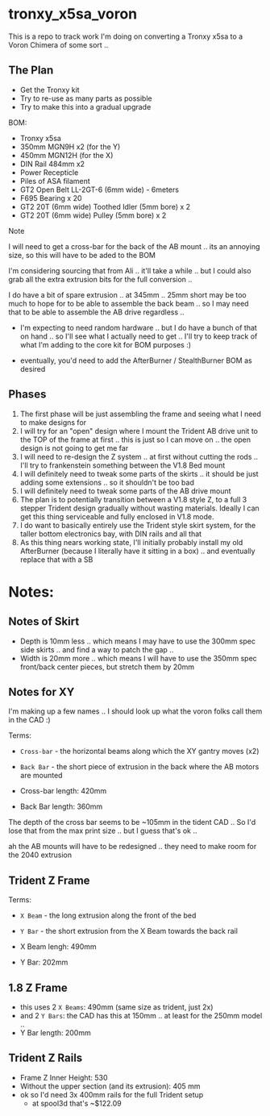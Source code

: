 # tronxy_x5sa_voron

This is a repo to track work I'm doing on converting a Tronxy x5sa to a Voron Chimera of some sort .. 

## The Plan

* Get the Tronxy kit
* Try to re-use as many parts as possible
* Try to make this into a gradual upgrade

BOM:
* Tronxy x5sa
* 350mm MGN9H x2 (for the Y)
* 450mm MGN12H (for the X)
* DIN Rail 484mm x2
* Power Recepticle
* Piles of ASA filament
* GT2 Open Belt LL-2GT-6 (6mm wide) - 6meters
* F695 Bearing x 20
* GT2 20T (6mm wide) Toothed Idler (5mm bore) x 2
* GT2 20T (6mm wide) Pulley (5mm bore) x 2

> [!NOTE]
> I will need to get a cross-bar for the back of the AB mount .. its an annoying size, so this will have to be aded to the BOM
>
> I'm considering sourcing that from Ali .. it'll take a while .. but I could also grab all the extra extrusion bits for the full conversion ..
> 
> I do have a bit of spare extrusion .. at 345mm .. 25mm short may be too much to hope for to be able to assemble the back beam .. so I may need that to be able to assemble the AB drive regardless ..

* I'm expecting to need random hardware .. but I do have a bunch of that on hand .. so I'll see what I actually need to get .. I'll try to keep track of what I'm adding to the core kit for BOM purposes :)

* eventually, you'd need to add the AfterBurner / StealthBurner BOM as desired

## Phases

1. The first phase will be just assembling the frame and seeing what I need to make designs for
2. I will try for an "open" design where I mount the Trident AB drive unit to the TOP of the frame at first .. this is just so I can move on .. the open design is not going to get me far
3. I will need to re-design the Z system .. at first without cutting the rods .. I'll try to frankenstein something between the V1.8 Bed mount
4. I will definitely need to tweak some parts of the skirts .. it should be just adding some extensions .. so it shouldn't be too bad
5. I will definitely need to tweak some parts of the AB drive mount
6. The plan is to potentially transition between a V1.8 style Z, to a full 3 stepper Trident design gradually without wasting materials. Ideally I can get this thing serviceable and fully enclosed in V1.8 mode.
7. I do want to basically entirely use the Trident style skirt system, for the taller bottom electronics bay, with DIN rails and all that
8. As this thing nears working state, I'll initially probably install my old AfterBurner (because I literally have it sitting in a box) .. and eventually replace that with a SB

# Notes:

## Notes of Skirt

* Depth is 10mm less .. which means I may have to use the 300mm spec side skirts .. and find a way to patch the gap .. 
* Width is 20mm more .. which means I will have to use the 350mm spec front/back center pieces, but stretch them by 20mm

## Notes for XY

I'm making up a few names .. I should look up what the voron folks call them in the CAD :)

Terms:
* `Cross-bar` - the horizontal beams along which the XY gantry moves (x2)
* `Back Bar` - the short piece of extrusion in the back where the AB motors are mounted

* Cross-bar length: 420mm
* Back Bar length: 360mm

The depth of the cross bar seems to be ~105mm in the tident CAD .. So I'd lose that from the max print size .. but I guess that's ok .. 

ah the AB mounts will have to be redesigned .. they need to make room for the 2040 extrusion

## Trident Z Frame

Terms:
* `X Beam` - the long extrusion along the front of the bed
* `Y Bar` - the short extrusion from the X Beam towards the back rail

* X Beam lengh: 490mm
* Y Bar: 202mm

## 1.8 Z Frame

* this uses 2 `X Beams`: 490mm (same size as trident, just 2x)
* and 2 `Y Bars`: the CAD has this at 150mm .. at least for the 250mm model .. 
* Y Bar length: 200mm

## Trident Z Rails

* Frame Z Inner Height: 530			
* Without the upper section (and its extrusion): 405 mm
* ok so I'd need 3x 400mm rails for the full Trident setup
  * at spool3d that's ~$122.09
